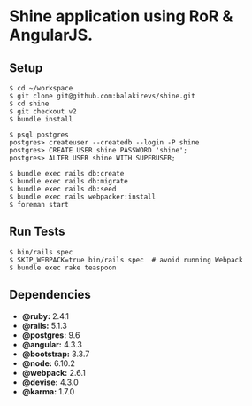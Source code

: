 # Shine application using RoR & AngularJS.

## Setup
```
$ cd ~/workspace
$ git clone git@github.com:balakirevs/shine.git
$ cd shine
$ git checkout v2
$ bundle install
```
```
$ psql postgres
postgres> createuser --createdb --login -P shine
postgres> CREATE USER shine PASSWORD 'shine';
postgres> ALTER USER shine WITH SUPERUSER;
```
```
$ bundle exec rails db:create
$ bundle exec rails db:migrate
$ bundle exec rails db:seed
$ bundle exec rails webpacker:install
$ foreman start
```
## Run Tests
```
$ bin/rails spec
$ SKIP_WEBPACK=true bin/rails spec  # avoid running Webpack 
$ bundle exec rake teaspoon
```

## Dependencies

* **@ruby:** 2.4.1
* **@rails:** 5.1.3
* **@postgres:** 9.6
* **@angular:** 4.3.3
* **@bootstrap:** 3.3.7
* **@node:** 6.10.2
* **@webpack:** 2.6.1
* **@devise:** 4.3.0
* **@karma:** 1.7.0